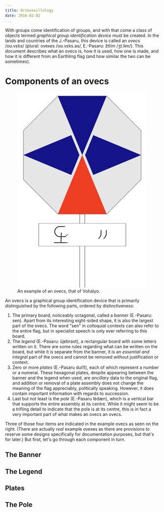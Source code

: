 ```yaml
---
title: Octovexillology
date: 2016-02-02
...
```


With groups come identification of groups,
and with that come a class of objects termed
<dfn>graphical group identification device</dfn> must be created.
In the lands and countries of the J.-Pasaru,
this device is called an <dfn>ovecs</dfn> /oʊ.vɛks/
(plural: ovexes /oʊ.vɛks.əs/, E.-Pasaru: žtlĭm /ʒt.lɨm/).
This document describes what an ovecs is,
how it is used, how one is made,
and how it is different from an Earthling flag
(and how similar the two can be sometimes).

# Components of an ovecs #

<figure class="small">
  <img src="img/Vohalyo.png"
       alt="An example of an ovecs, that of Vohalyo." />
  <figcaption>An example of an ovecs, that of Vohalyo.</figcaption>
</figure>

An ovecs is a graphical group identification device
that is primarily distinguished by the following parts,
ordered by distinctiveness:

1. The primary board, noticeably octagonal, called a <dfn>banner</dfn>
   (E.-Pasaru: sen). Apart from its interesting eight-sided shape,
   it is also the largest part of the ovecs.
   The word "sen" in colloquial contexts can also refer to the entire flag,
   but in specialist speech is only ever referring to this board.
2. The <dfn>legend</dfn> (E.-Pasaru: üjebraot),
   a rectangular board with some letters written on it.
   There are some rules regarding what can be written on the board,
   but while it is separate from the banner, it is an *essential and integral*
   part of the ovecs and cannot be removed without justification or context.
3. Zero or more <dfn>plates</dfn> (E.-Pasaru dulĭť),
   each of which represent a number or a numeral.
   These hexagonal plates,
   despite appearing between the banner and the legend when used,
   are *ancillary* data to the original flag,
   and addition or removal of a plate assembly
   does not change the meaning of the flag appreciably, politically speaking.
   However, it does contain important information with regards to succession.
4. Last but not least is the <dfn>pole</dfn> (E.-Pasaru lëdæn),
   which is a vertical bar that supports the entire assembly at its centre.
   While it might seem to be a trifling detail
   to indicate that the pole is at its centre,
   this is in fact a very important part of what makes an ovecs an ovecs.

Three of those four items are indicated
in the example ovecs as seen on the right.
(There are actually *real* example ovexes
as there are provisions to reserve some designs
specifically for documentation purposes, but that's for later.)
But first, let's go through each component in turn.

## The Banner ##
## The Legend ##
## Plates ##
## The Pole ##
